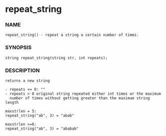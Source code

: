 # repeat_string

### NAME

    repeat_string() - repeat a string a certain number of times.

### SYNOPSIS

    string repeat_string(string str, int repeats);

### DESCRIPTION

    returns a new string

    - repeats <= 0: ""
    - repeats > 0 original string repeated either int times or the maximum
      number of times without getting greater than the maximum string length

    maxstrlen = 5:
    repeat_string("ab", 3) = "abab"

    maxstrlen >=6:
    repeat_string("ab", 3) = "ababab"
